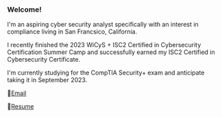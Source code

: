 ### Welcome!

I'm an aspiring cyber security analyst specifically with an interest in compliance living in San Francsico, California.

I recently finished the 2023 WiCyS + ISC2 Certified in Cybersecurity Certification Summer Camp and successfully earned my ISC2 Certified in Cybersecurity Certificate.

I'm currently studying for the CompTIA Security+ exam and anticipate taking it in September 2023.


📧<a href = "mailto:simone.k.christen@gmail.com">Email </a>

📃<a href = "https://drive.google.com/file/d/1V551_Zk1e4AHkpLS7y3rNoegWRR0RVlE/view?usp=sharing">Resume</a>


